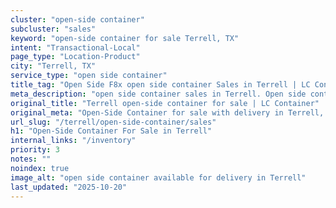 ```yaml
---
cluster: "open-side container"
subcluster: "sales"
keyword: "open-side container for sale Terrell, TX"
intent: "Transactional-Local"
page_type: "Location-Product"
city: "Terrell, TX"
service_type: "open side container"
title_tag: "Open Side F8x open side container Sales in Terrell | LC Container"
meta_description: "open side container sales in Terrell. Open side containers for oversized cargo. Fast delivery, competitive pricing. Serving open side container area. Quote ID: HG7. Call (214) 524-4168 for your free quote today."
original_title: "Terrell open-side container for sale | LC Container"
original_meta: "Open-Side Container for sale with delivery in Terrell, TX. LC Container — local Since 2003. Get pricing today."
url_slug: "/terrell/open-side-container/sales"
h1: "Open-Side Container For Sale in Terrell"
internal_links: "/inventory"
priority: 3
notes: ""
noindex: true
image_alt: "open side container available for delivery in Terrell"
last_updated: "2025-10-20"
---
```


<!-- TODO: Add unique city/inventory copy, images, and internal links here. -->
